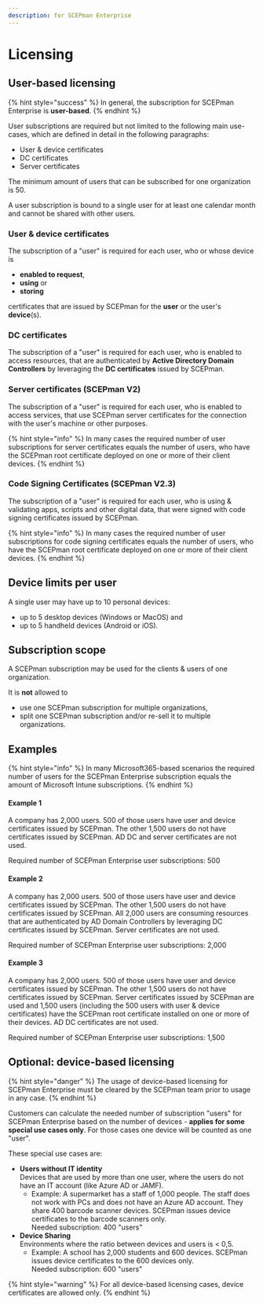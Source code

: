 ```yaml
---
description: for SCEPman Enterprise
---
```


# Licensing

## User-based licensing

{% hint style="success" %}
In general, the subscription for SCEPman Enterprise is **user-based**.&#x20;
{% endhint %}

User subscriptions are required but not limited to the following main use-cases, which are defined in detail in the following paragraphs:

* User & device certificates
* DC certificates
* Server certificates

The minimum amount of users that can be subscribed for one organization is 50.

A user subscription is bound to a single user for at least one calendar month and cannot be shared with other users.

### User & device certificates

The subscription of a "user" is required for each user, who or whose device is&#x20;

* **enabled to request**,&#x20;
* **using** or&#x20;
* **storing**&#x20;

certificates that are issued by SCEPman for the **user** or the user's **device**(s).

### DC certificates

The subscription of a "user" is required for each user, who is enabled to access resources, that are authenticated by **Active Directory Domain Controllers** by leveraging the **DC certificates** issued by SCEPman.

### Server certificates (SCEPman V2)

The subscription of a "user" is required for each user, who is enabled to access services, that use SCEPman server certificates for the connection with the user's machine or other purposes.

{% hint style="info" %}
In many cases the required number of user subscriptions for server certificates equals the number of users, who have the SCEPman root certificate deployed on one or more of their client devices.
{% endhint %}

### Code Signing Certificates (SCEPman V2.3)

The subscription of a "user" is required for each user, who is using & validating apps, scripts and other digital data, that were signed with code signing certificates issued by SCEPman.

{% hint style="info" %}
In many cases the required number of user subscriptions for code signing certificates equals the number of users, who have the SCEPman root certificate deployed on one or more of their client devices.
{% endhint %}

## Device limits per user

A single user may have up to 10 personal devices:

* up to 5 desktop devices (Windows or MacOS) and
* up to 5 handheld devices (Android or iOS).

## Subscription scope

A SCEPman subscription may be used for the clients & users of one organization.&#x20;

It is **not** allowed to&#x20;

* use one SCEPman subscription for multiple organizations,
* split one SCEPman subscription and/or re-sell it to multiple organizations.

## Examples

{% hint style="info" %}
In many Microsoft365-based scenarios the required number of users for the SCEPman Enterprise subscription equals the amount of Microsoft Intune subscriptions.
{% endhint %}

#### Example 1

A company has 2,000 users. 500 of those users have user and device certificates issued by SCEPman. The other 1,500 users do not have certificates issued by SCEPman. AD DC and server certificates are not used.

Required number of SCEPman Enterprise user subscriptions: 500

#### Example 2

A company has 2,000 users. 500 of those users have user and device certificates issued by SCEPman. The other 1,500 users do not have certificates issued by SCEPman. All 2,000 users are consuming resources that are authenticated by AD Domain Controllers by leveraging DC certificates issued by SCEPman. Server certificates are not used.

Required number of SCEPman Enterprise user subscriptions: 2,000

#### Example 3

A company has 2,000 users. 500 of those users have user and device certificates issued by SCEPman. The other 1,500 users do not have certificates issued by SCEPman. Server certificates issued by SCEPman are used and 1,500 users (including the 500 users with user & device certificates) have the SCEPman root certificate installed on one or more of their devices. AD DC certificates are not used.

Required number of SCEPman Enterprise user subscriptions: 1,500

## Optional: device-based licensing

{% hint style="danger" %}
The usage of device-based licensing for SCEPman Enterprise must be cleared by the SCEPman team prior to usage in any case.
{% endhint %}

Customers can calculate the needed number of subscription "users" for SCEPman Enterprise based on the number of devices - **applies for some special use cases only**. For those cases one device will be counted as one "user".&#x20;

These special use cases are:

* **Users without IT identity**\
  Devices that are used by more than one user, where the users do not have an IT account (like Azure AD or JAMF).
  * Example: A supermarket has a staff of 1,000 people. The staff does not work with PCs and does not have an Azure AD account. They share 400 barcode scanner devices. SCEPman issues device certificates to the barcode scanners only. \
    Needed subscription: 400 "users"
* **Device Sharing**\
  Environments where the ratio between devices and users is < 0,5.
  * Example: A school has 2,000 students and 600 devices. SCEPman issues device certificates to the 600 devices only.\
    Needed subscription: 600 "users"&#x20;

{% hint style="warning" %}
For all device-based licensing cases, device certificates are allowed only.
{% endhint %}

